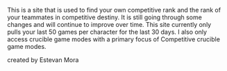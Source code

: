 This is a site that is used to find your own competitive rank and the rank of your teammates in competitive destiny.  It is still going through some changes and will continue to improve over time. This site currently only pulls your last 50 games per character for the last 30 days. I also only access crucible game modes with a primary focus of Competitive crucible game modes.

created by Estevan Mora